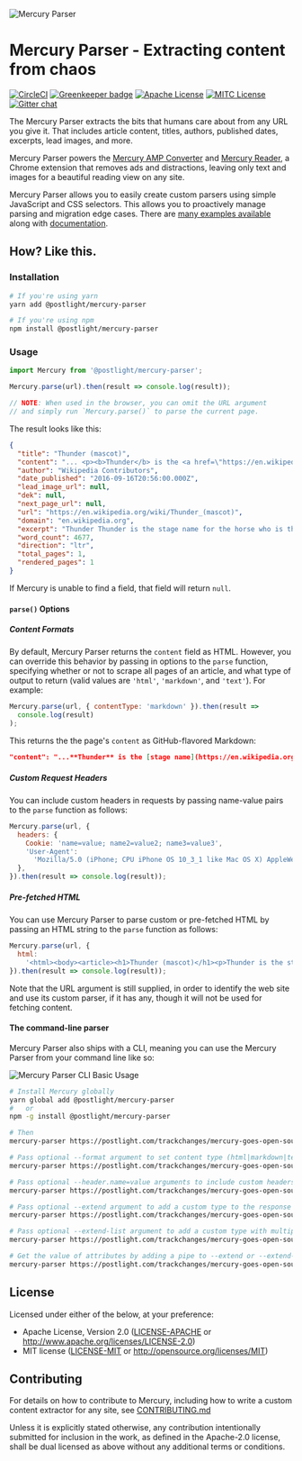 ![Mercury Parser](https://13c27d41k2ud2vkddp226w55-wpengine.netdna-ssl.com/wp-content/uploads/2018/02/7bacd-16qwcaegges3hkrw70doz4w.png)

# Mercury Parser - Extracting content from chaos

[![CircleCI](https://circleci.com/gh/postlight/mercury-parser.svg?style=svg&circle-token=3026c2b527d3767750e767872d08991aeb4f8f10)](https://circleci.com/gh/postlight/mercury-parser) [![Greenkeeper badge](https://badges.greenkeeper.io/postlight/mercury-parser.svg)](https://greenkeeper.io/) [![Apache License][license-apach-badge]][license-apach] [![MITC License][license-mit-badge]][license-mit]
[![Gitter chat](https://badges.gitter.im/postlight/mercury.png)](https://gitter.im/postlight/mercury)

[license-apach-badge]: https://img.shields.io/badge/License-Apache%202.0-blue.svg?style=flat-square
[license-apach]: https://github.com/postlight/mercury-parser/blob/master/LICENSE-APACHE
[license-mit-badge]: https://img.shields.io/badge/License-MIT%202.0-blue.svg?style=flat-square
[license-mit]: https://github.com/postlight/mercury-parser/blob/master/LICENSE-MIT

The Mercury Parser extracts the bits that humans care about from any URL you give it. That includes article content, titles, authors, published dates, excerpts, lead images, and more.

Mercury Parser powers the [Mercury AMP Converter](https://mercury.postlight.com/amp-converter/) and [Mercury Reader](https://mercury.postlight.com/reader/), a Chrome extension that removes ads and distractions, leaving only text and images for a beautiful reading view on any site.

Mercury Parser allows you to easily create custom parsers using simple JavaScript and CSS selectors. This allows you to proactively manage parsing and migration edge cases. There are [many examples available](https://github.com/postlight/mercury-parser/tree/master/src/extractors/custom) along with [documentation](https://github.com/postlight/mercury-parser/blob/master/src/extractors/custom/README.md).

## How? Like this.

### Installation

```bash
# If you're using yarn
yarn add @postlight/mercury-parser

# If you're using npm
npm install @postlight/mercury-parser
```

### Usage

```javascript
import Mercury from '@postlight/mercury-parser';

Mercury.parse(url).then(result => console.log(result));

// NOTE: When used in the browser, you can omit the URL argument
// and simply run `Mercury.parse()` to parse the current page.
```

The result looks like this:

```json
{
  "title": "Thunder (mascot)",
  "content": "... <p><b>Thunder</b> is the <a href=\"https://en.wikipedia.org/wiki/Stage_name\">stage name</a> for the...",
  "author": "Wikipedia Contributors",
  "date_published": "2016-09-16T20:56:00.000Z",
  "lead_image_url": null,
  "dek": null,
  "next_page_url": null,
  "url": "https://en.wikipedia.org/wiki/Thunder_(mascot)",
  "domain": "en.wikipedia.org",
  "excerpt": "Thunder Thunder is the stage name for the horse who is the official live animal mascot for the Denver Broncos",
  "word_count": 4677,
  "direction": "ltr",
  "total_pages": 1,
  "rendered_pages": 1
}
```

If Mercury is unable to find a field, that field will return `null`.

#### `parse()` Options

##### Content Formats

By default, Mercury Parser returns the `content` field as HTML. However, you can override this behavior by passing in options to the `parse` function, specifying whether or not to scrape all pages of an article, and what type of output to return (valid values are `'html'`, `'markdown'`, and `'text'`). For example:

```javascript
Mercury.parse(url, { contentType: 'markdown' }).then(result =>
  console.log(result)
);
```

This returns the the page's `content` as GitHub-flavored Markdown:

```json
"content": "...**Thunder** is the [stage name](https://en.wikipedia.org/wiki/Stage_name) for the..."
```

##### Custom Request Headers

You can include custom headers in requests by passing name-value pairs to the `parse` function as follows:

```javascript
Mercury.parse(url, {
  headers: {
    Cookie: 'name=value; name2=value2; name3=value3',
    'User-Agent':
      'Mozilla/5.0 (iPhone; CPU iPhone OS 10_3_1 like Mac OS X) AppleWebKit/603.1.30 (KHTML, like Gecko) Version/10.0 Mobile/14E304 Safari/602.1',
  },
}).then(result => console.log(result));
```

##### Pre-fetched HTML

You can use Mercury Parser to parse custom or pre-fetched HTML by passing an HTML string to the `parse` function as follows:

```javascript
Mercury.parse(url, {
  html:
    '<html><body><article><h1>Thunder (mascot)</h1><p>Thunder is the stage name for the horse who is the official live animal mascot for the Denver Broncos</p></article></body></html>',
}).then(result => console.log(result));
```

Note that the URL argument is still supplied, in order to identify the web site and use its custom parser, if it has any, though it will not be used for fetching content.

#### The command-line parser

Mercury Parser also ships with a CLI, meaning you can use the Mercury Parser
from your command line like so:

![Mercury Parser CLI Basic Usage](./assets/mercury-basic-usage.gif)

```bash
# Install Mercury globally
yarn global add @postlight/mercury-parser
#   or
npm -g install @postlight/mercury-parser

# Then
mercury-parser https://postlight.com/trackchanges/mercury-goes-open-source

# Pass optional --format argument to set content type (html|markdown|text)
mercury-parser https://postlight.com/trackchanges/mercury-goes-open-source --format=markdown

# Pass optional --header.name=value arguments to include custom headers in the request
mercury-parser https://postlight.com/trackchanges/mercury-goes-open-source --header.Cookie="name=value; name2=value2; name3=value3" --header.User-Agent="Mozilla/5.0 (iPhone; CPU iPhone OS 10_3_1 like Mac OS X) AppleWebKit/603.1.30 (KHTML, like Gecko) Version/10.0 Mobile/14E304 Safari/602.1"

# Pass optional --extend argument to add a custom type to the response
mercury-parser https://postlight.com/trackchanges/mercury-goes-open-source --extend credit="p:last-child em"

# Pass optional --extend-list argument to add a custom type with multiple matches
mercury-parser https://postlight.com/trackchanges/mercury-goes-open-source --extend-list categories=".meta__tags-list a"

# Get the value of attributes by adding a pipe to --extend or --extend-list
mercury-parser https://postlight.com/trackchanges/mercury-goes-open-source --extend-list links=".body a|href"
```

## License

Licensed under either of the below, at your preference:

- Apache License, Version 2.0
  ([LICENSE-APACHE](LICENSE-APACHE) or http://www.apache.org/licenses/LICENSE-2.0)
- MIT license
  ([LICENSE-MIT](LICENSE-MIT) or http://opensource.org/licenses/MIT)

## Contributing

For details on how to contribute to Mercury, including how to write a custom content extractor for any site, see [CONTRIBUTING.md](./CONTRIBUTING.md)

Unless it is explicitly stated otherwise, any contribution intentionally submitted for inclusion in the work, as defined in the Apache-2.0 license, shall be dual licensed as above without any additional terms or conditions.
